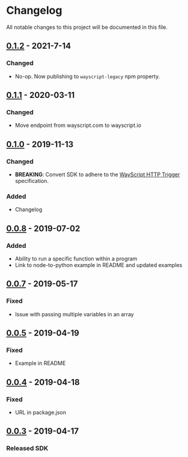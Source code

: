 # Changelog
All notable changes to this project will be documented in this file.

## [0.1.2] - 2021-7-14
### Changed
- No-op. Now publishing to `wayscript-legacy` npm property.

## [0.1.1] - 2020-03-11
### Changed
- Move endpoint from wayscript.com to wayscript.io

## [0.1.0] - 2019-11-13
### Changed
- **BREAKING**: Convert SDK to adhere to the [WayScript HTTP Trigger](https://docs.wayscript.com/library/triggers/http-trigger) specification.

### Added
- Changelog

## [0.0.8] - 2019-07-02
### Added
- Ability to run a specific function within a program
- Link to node-to-python example in README and updated examples

## [0.0.7] - 2019-05-17
### Fixed
- Issue with passing multiple variables in an array

## [0.0.5] - 2019-04-19
### Fixed
- Example in README

## [0.0.4] - 2019-04-18
### Fixed
- URL in package.json

## [0.0.3] - 2019-04-17
### Released SDK

[Unreleased]: https://github.com/wayscript/wayscript-js-legacy/compare/0.1.2...HEAD
[0.1.2]: https://github.com/wayscript/wayscript-js-legacy/compare/0.1.1...0.1.2
[0.1.1]: https://github.com/wayscript/wayscript-js-legacy/compare/0.1.0...0.1.1
[0.1.0]: https://github.com/wayscript/wayscript-js-legacy/compare/0.0.7...0.1.0
[0.0.8]: https://github.com/wayscript/wayscript-js-legacy/compare/0.0.7...0.0.8
[0.0.7]: https://github.com/wayscript/wayscript-js-legacy/compare/0.0.5...0.0.7
[0.0.5]: https://github.com/wayscript/wayscript-js-legacy/compare/0.0.4...0.0.5
[0.0.4]: https://github.com/wayscript/wayscript-js-legacy/compare/0.0.3...0.0.4
[0.0.3]: https://github.com/wayscript/wayscript-js-legacy/releases/tag/0.0.3